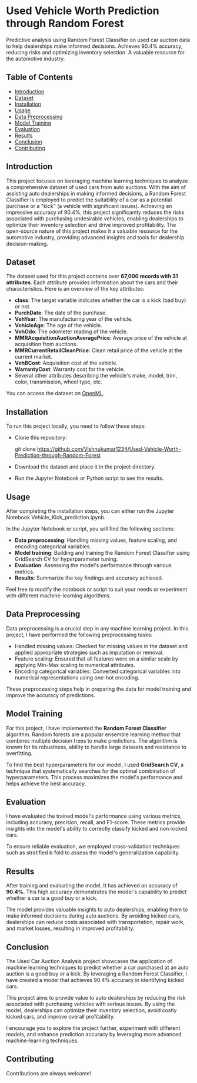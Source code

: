 
# Used Vehicle Worth Prediction through Random Forest

Predictive analysis using Random Forest Classifier on used car auction data to help dealerships make informed decisions. Achieves 90.4% accuracy, reducing risks and optimizing inventory selection. A valuable resource for the automotive industry.

## Table of Contents

* [Introduction](https://github.com/Vishnukumar1234/Used-Vehicle-Worth-Prediction-through-Random-Forest#Introduction)
* [Dataset](https://github.com/Vishnukumar1234/Used-Vehicle-Worth-Prediction-through-Random-Forest#Dataset)
* [Installation](https://github.com/Vishnukumar1234/Used-Vehicle-Worth-Prediction-through-Random-Forest#Installation)
* [Usage](https://github.com/Vishnukumar1234/Used-Vehicle-Worth-Prediction-through-Random-Forest#Usage)
* [Data Preprocessing](https://github.com/Vishnukumar1234/Used-Vehicle-Worth-Prediction-through-Random-Forest#Data-Preprocessing)
* [Model Training](https://github.com/Vishnukumar1234/Used-Vehicle-Worth-Prediction-through-Random-Forest#Model-Training)
* [Evaluation](https://github.com/Vishnukumar1234/Used-Vehicle-Worth-Prediction-through-Random-Forest#Evaluation)
* [Results](https://github.com/Vishnukumar1234/Used-Vehicle-Worth-Prediction-through-Random-Forest#Results)
* [Conclusion](https://github.com/Vishnukumar1234/Used-Vehicle-Worth-Prediction-through-Random-Forest#Conclusion)
* [Contributing](https://github.com/Vishnukumar1234/Used-Vehicle-Worth-Prediction-through-Random-Forest#Contributing)

## Introduction

This project focuses on leveraging machine learning techniques to analyze a comprehensive dataset of used cars from auto auctions. With the aim of assisting auto dealerships in making informed decisions, a Random Forest Classifier is employed to predict the suitability of a car as a potential purchase or a "kick" (a vehicle with significant issues). Achieving an impressive accuracy of 90.4%, this project significantly reduces the risks associated with purchasing undesirable vehicles, enabling dealerships to optimize their inventory selection and drive improved profitability. The open-source nature of this project makes it a valuable resource for the automotive industry, providing advanced insights and tools for dealership decision-making.
## Dataset
The dataset used for this project contains over **67,000 records with 31 attributes**. Each attribute provides information about the cars and their characteristics. Here is an overview of the key attributes:

* **class**: The target variable indicates whether the car is a kick (bad buy) or not.
* **PurchDate**: The date of the purchase.
* **VehYear**: The manufacturing year of the vehicle.
* **VehicleAge**: The age of the vehicle.
* **VehOdo**: The odometer reading of the vehicle.
* **MMRAcquisitionAuctionAveragePrice**: Average price of the vehicle at acquisition from auctions.
* **MMRCurrentRetailCleanPrice**: Clean retail price of the vehicle at the current market.
* **VehBCost**: Acquisition cost of the vehicle.
* **WarrantyCost**: Warranty cost for the vehicle.
* Several other attributes describing the vehicle's make, model, trim, color, transmission, wheel type, etc.

You can access the dataset on [OpenML](https://openml.org/search?type=data&sort=runs&status=active&order=desc&id=45070).

## Installation

To run this project locally, you need to follow these steps:

* Clone this repository:
    
    git clone https://github.com/Vishnukumar1234/Used-Vehicle-Worth-Prediction-through-Random-Forest

* Download the dataset and place it in the project directory.

* Run the Jupyter Notebook or Python script to see the results.

## Usage

After completing the installation steps, you can either run the Jupyter Notebook Vehicle_Kick_prediction.ipynb.

In the Jupyter Notebook or script, you will find the following sections:

* **Data preprocessing**: Handling missing values, feature scaling, and encoding categorical variables.
* **Model training**: Building and training the Random Forest Classifier using GridSearch CV for hyperparameter tuning.
* **Evaluation**: Assessing the model's performance through various metrics.
* **Results**: Summarize the key findings and accuracy achieved.

Feel free to modify the notebook or script to suit your needs or experiment with different machine-learning algorithms.

## Data Preprocessing

Data preprocessing is a crucial step in any machine learning project. In this project, I have performed the following preprocessing tasks:

* Handled missing values: Checked for missing values in the dataset and applied appropriate strategies such as imputation or removal.
* Feature scaling: Ensured that all features were on a similar scale by applying Min-Max scaling to numerical attributes.
* Encoding categorical variables: Converted categorical variables into numerical representations using one-hot encoding.

These preprocessing steps help in preparing the data for model training and improve the accuracy of predictions.

## Model Training

For this project, I have implemented the **Random Forest Classifier** algorithm. Random forests are a popular ensemble learning method that combines multiple decision trees to make predictions. The algorithm is known for its robustness, ability to handle large datasets and resistance to overfitting.

To find the best hyperparameters for our model, I used **GridSearch CV**, a technique that systematically searches for the optimal combination of hyperparameters. This process maximizes the model's performance and helps achieve the best accuracy.

## Evaluation

I have evaluated the trained model's performance using various metrics, including accuracy, precision, recall, and F1-score. These metrics provide insights into the model's ability to correctly classify kicked and non-kicked cars.

To ensure reliable evaluation, we employed cross-validation techniques such as stratified k-fold to assess the model's generalization capability.

## Results

After training and evaluating the model, It has achieved an accuracy of **90.4%**. This high accuracy demonstrates the model's capability to predict whether a car is a good buy or a kick.

The model provides valuable insights to auto dealerships, enabling them to make informed decisions during auto auctions. By avoiding kicked cars, dealerships can reduce costs associated with transportation, repair work, and market losses, resulting in improved profitability.


## Conclusion

The Used Car Auction Analysis project showcases the application of machine learning techniques to predict whether a car purchased at an auto auction is a good buy or a kick. By leveraging a Random Forest Classifier, I have created a model that achieves 90.4% accuracy in identifying kicked cars.

This project aims to provide value to auto dealerships by reducing the risk associated with purchasing vehicles with serious issues. By using the model, dealerships can optimize their inventory selection, avoid costly kicked cars, and improve overall profitability.

I encourage you to explore the project further, experiment with different models, and enhance prediction accuracy by leveraging more advanced machine-learning techniques.

## Contributing

Contributions are always welcome!

